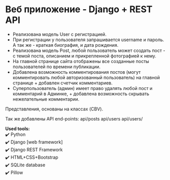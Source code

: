 # Веб приложение - Django + REST API

- Реализована модель User с регистрацией.
- При регистрации у пользователя запрашивается username и пароль. А так же - краткая биография, и дата рождения.
- Реализована модель Post, любой пользователь может создать пост - с темой поста, описанием и прикрепленной фотографией к нему.
- На главной странице сайта отображены все созданные посты пользователей по времени публикации.
- Добавлена возможность комментирования постов (могут комментировать любой авторизованный пользователь) на главной странице + добавлен счетчик комментариев.
- Суперпользователь (админ) имеет право удалять любой пост и комментарий в Админке, + добавлена возможность скрывать нежелательные комментарии.

Представления, основаны на классах (CBV).

Так же добавлены API end-points:
api/posts
api/users
api/users/<id>


__Used tools:__    
:heavy_check_mark: Python    
:heavy_check_mark: Django [web framework]   
:heavy_check_mark: Django REST Framework    
:heavy_check_mark: HTML+CSS+Bootstrap    
:heavy_check_mark: SQLite database    
:heavy_check_mark: Pillow    
